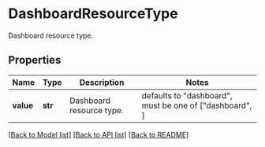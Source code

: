 # DashboardResourceType

Dashboard resource type.

## Properties

| Name      | Type    | Description              | Notes                                                   |
| --------- | ------- | ------------------------ | ------------------------------------------------------- |
| **value** | **str** | Dashboard resource type. | defaults to "dashboard", must be one of ["dashboard", ] |

[[Back to Model list]](README.md#documentation-for-models) [[Back to API list]](README.md#documentation-for-api-endpoints) [[Back to README]](README.md)
